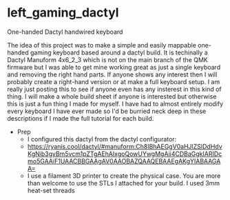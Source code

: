 # left_gaming_dactyl
One-handed Dactyl handwired keyboard

The idea of this project was to make a simple and easily mappable one-handed gaming keyboard based around a dactyl build.
It is techinally a Dactyl Manuform 4x6_2_3 which is not on the main branch of the QMK firmware but I was able to get mine working great as just a single keyboard and removing the right hand parts. If anyone shows any interest then I will probably create a right-hand version or at make a full keyboard setup. I am really just posting this to see if anyone even has any insterest in this kind of thing. I will make a whole build sheet if anyone is interested but otherwise this is just a fun thing I made for myself. I have had to almost entirely modify every keyboard I have ever made so I'd be burried neck deep in these descriptions if I made the full tutorial for each build.

* Prep
  - I configured this dactyl from the dactyl configurator:
  - https://ryanis.cool/dactyl/#manuform:Ch8IBhAEGgV0aHJlZSIDdHdvKgNib3gyBm5vcm1pZTgAEhAIxgoQowUYwgMgAii4CDBaGgkIARIDcmo5GAAiF1UAACBBGAAgAV0AAOBAZQAAQEBAAEgAKgYIABAAGAA=
  - I use a filament 3D printer to create the physical case. You are more than welcome to use the STLs I attached for your build. I used 3mm heat-set threads 
